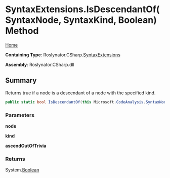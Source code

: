 # SyntaxExtensions\.IsDescendantOf\(SyntaxNode, SyntaxKind, Boolean\) Method

[Home](../../../../README.md)

**Containing Type**: Roslynator\.CSharp\.[SyntaxExtensions](../README.md)

**Assembly**: Roslynator\.CSharp\.dll

## Summary

Returns true if a node is a descendant of a node with the specified kind\.

```csharp
public static bool IsDescendantOf(this Microsoft.CodeAnalysis.SyntaxNode node, Microsoft.CodeAnalysis.CSharp.SyntaxKind kind, bool ascendOutOfTrivia = true)
```

### Parameters

**node**

**kind**

**ascendOutOfTrivia**

### Returns

System\.[Boolean](https://docs.microsoft.com/en-us/dotnet/api/system.boolean)

